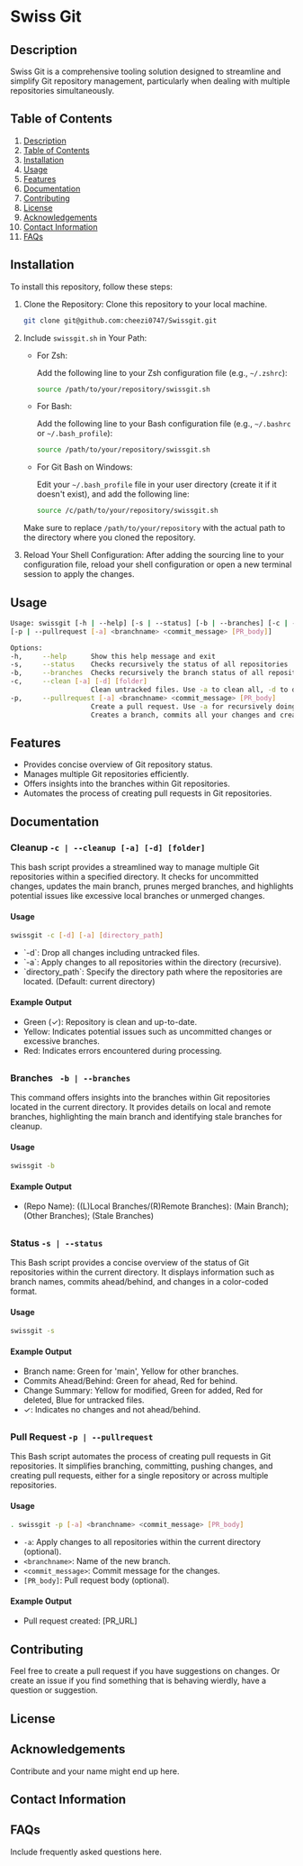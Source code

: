 # Swiss Git

## Description

Swiss Git is a comprehensive tooling solution designed to streamline and simplify Git repository management, particularly when dealing with multiple repositories simultaneously.

## Table of Contents

1. [Description](#description)
2. [Table of Contents](#table-of-contents)
3. [Installation](#installation)
4. [Usage](#usage)
5. [Features](#features)
6. [Documentation](#documentation)
7. [Contributing](#contributing)
8. [License](#license)
9. [Acknowledgements](#acknowledgements)
10. [Contact Information](#contact-information)
11. [FAQs](#faqs)

## Installation

To install this repository, follow these steps:

1. Clone the Repository: Clone this repository to your local machine.

   ```bash
   git clone git@github.com:cheezi0747/Swissgit.git
   ```

2. Include `swissgit.sh` in Your Path:

   - For Zsh:

     Add the following line to your Zsh configuration file (e.g., `~/.zshrc`):

     ```bash
     source /path/to/your/repository/swissgit.sh
     ```

   - For Bash:

     Add the following line to your Bash configuration file (e.g., `~/.bashrc` or `~/.bash_profile`):

     ```bash
     source /path/to/your/repository/swissgit.sh
     ```

   - For Git Bash on Windows:

     Edit your `~/.bash_profile` file in your user directory (create it if it doesn't exist), and add the following line:

     ```bash
     source /c/path/to/your/repository/swissgit.sh
     ```

   Make sure to replace `/path/to/your/repository` with the actual path to the directory where you cloned the repository.

3. Reload Your Shell Configuration: After adding the sourcing line to your configuration file, reload your shell configuration or open a new terminal session to apply the changes.

## Usage

```bash
Usage: swissgit [-h | --help] [-s | --status] [-b | --branches] [-c | --clean [-a] [-b] [folder]]
[-p | --pullrequest [-a] <branchname> <commit_message> [PR_body]]

Options:
-h,     --help      Show this help message and exit
-s,     --status    Checks recursively the status of all repositories
-b,     --branches  Checks recursively the branch status of all repositories
-c,     --clean [-a] [-d] [folder]
                    Clean untracked files. Use -a to clean all, -d to drop local changes, and [folder] to specify a folder.
-p,     --pullrequest [-a] <branchname> <commit_message> [PR_body]
                    Create a pull request. Use -a for recursively doing for all subdirectories.
                    Creates a branch, commits all your changes and creates a pull pullrequest.
```

## Features

- Provides concise overview of Git repository status.
- Manages multiple Git repositories efficiently.
- Offers insights into the branches within Git repositories.
- Automates the process of creating pull requests in Git repositories.

## Documentation

### Cleanup `-c | --cleanup [-a] [-d] [folder]`

This bash script provides a streamlined way to manage multiple Git repositories within a specified directory. It checks for uncommitted changes, updates the main branch, prunes merged branches, and highlights potential issues like excessive local branches or unmerged changes.

#### Usage

```bash
swissgit -c [-d] [-a] [directory_path]
```

- \`-d\`: Drop all changes including untracked files.
- \`-a\`: Apply changes to all repositories within the directory (recursive).
- \`directory_path\`: Specify the directory path where the repositories are located. (Default: current directory)

#### Example Output

- Green (✓): Repository is clean and up-to-date.
- Yellow: Indicates potential issues such as uncommitted changes or excessive branches.
- Red: Indicates errors encountered during processing.

##

### Branches ` -b | --branches`

This command offers insights into the branches within Git repositories located in the current directory. It provides details on local and remote branches, highlighting the main branch and identifying stale branches for cleanup.

#### Usage

```bash
swissgit -b
```

#### Example Output

- \(Repo Name\): (\(L\)Local Branches/\(R\)Remote Branches): \(Main Branch\); \(Other Branches\); \(Stale Branches\)

##

### Status `-s | --status`

This Bash script provides a concise overview of the status of Git repositories within the current directory. It displays information such as branch names, commits ahead/behind, and changes in a color-coded format.

#### Usage

```bash
swissgit -s
```

#### Example Output

- Branch name: Green for 'main', Yellow for other branches.
- Commits Ahead/Behind: Green for ahead, Red for behind.
- Change Summary: Yellow for modified, Green for added, Red for deleted, Blue for untracked files.
- ✓: Indicates no changes and not ahead/behind.

##

### Pull Request `-p | --pullrequest`

This Bash script automates the process of creating pull requests in Git repositories. It simplifies branching, committing, pushing changes, and creating pull requests, either for a single repository or across multiple repositories.

#### Usage

```bash
. swissgit -p [-a] <branchname> <commit_message> [PR_body]
```

- `-a`: Apply changes to all repositories within the current directory (optional).
- `<branchname>`: Name of the new branch.
- `<commit_message>`: Commit message for the changes.
- `[PR_body]`: Pull request body (optional).

#### Example Output

- Pull request created: [PR_URL]

## Contributing

Feel free to create a pull request if you have suggestions on changes. Or create an issue if you find something that is behaving wierdly, have a question or suggestion.

## License


## Acknowledgements

Contribute and your name might end up here.

## Contact Information

## FAQs

Include frequently asked questions here.
